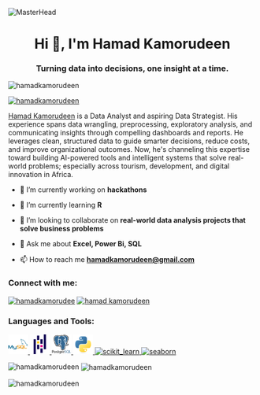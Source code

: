 ![MasterHead](https://images.pexels.com/photos/185576/pexels-photo-185576.jpeg)
<h1 align="center">Hi 👋, I'm Hamad Kamorudeen</h1>
<h3 align="center">Turning data into decisions, one insight at a time.</h3>

<p align="left"> <img src="https://komarev.com/ghpvc/?username=hamadkamorudeen&label=Profile%20views&color=0e75b6&style=flat" alt="hamadkamorudeen" /> </p>

<p align="left"> <a href="https://github.com/ryo-ma/github-profile-trophy"><img src="https://github-profile-trophy.vercel.app/?username=hamadkamorudeen" alt="hamadkamorudeen" /></a> </p>


[Hamad Kamorudeen](https://www.linkedin.com/in/hamadkamorudeen/) is a Data Analyst and aspiring Data Strategist. His experience spans data wrangling, preprocessing, exploratory analysis, and communicating insights through compelling dashboards and reports. He leverages clean, structured data to guide smarter decisions, reduce costs, and improve organizational outcomes. Now, he's channeling this expertise toward building AI-powered tools and intelligent systems that solve real-world problems; especially across tourism, development, and digital innovation in Africa.

- 🔭 I’m currently working on **hackathons**

- 🌱 I’m currently learning **R**

- 👯 I’m looking to collaborate on **real-world data analysis projects that solve business problems**

- 💬 Ask me about **Excel, Power Bi, SQL**

- 📫 How to reach me **hamadkamorudeen@gmail.com**

<h3 align="left">Connect with me:</h3>
<p align="left">
<a href="https://twitter.com/hamadkamorudee" target="blank"><img align="center" src="https://raw.githubusercontent.com/rahuldkjain/github-profile-readme-generator/master/src/images/icons/Social/twitter.svg" alt="hamadkamorudee" height="30" width="40" /></a>
<a href="https://linkedin.com/in/hamad kamorudeen" target="blank"><img align="center" src="https://raw.githubusercontent.com/rahuldkjain/github-profile-readme-generator/master/src/images/icons/Social/linked-in-alt.svg" alt="hamad kamorudeen" height="30" width="40" /></a>
</p>

<h3 align="left">Languages and Tools:</h3>
<p align="left"> <a href="https://www.mysql.com/" target="_blank" rel="noreferrer"> <img src="https://raw.githubusercontent.com/devicons/devicon/master/icons/mysql/mysql-original-wordmark.svg" alt="mysql" width="40" height="40"/> </a> <a href="https://pandas.pydata.org/" target="_blank" rel="noreferrer"> <img src="https://raw.githubusercontent.com/devicons/devicon/2ae2a900d2f041da66e950e4d48052658d850630/icons/pandas/pandas-original.svg" alt="pandas" width="40" height="40"/> </a> <a href="https://www.postgresql.org" target="_blank" rel="noreferrer"> <img src="https://raw.githubusercontent.com/devicons/devicon/master/icons/postgresql/postgresql-original-wordmark.svg" alt="postgresql" width="40" height="40"/> </a> <a href="https://www.python.org" target="_blank" rel="noreferrer"> <img src="https://raw.githubusercontent.com/devicons/devicon/master/icons/python/python-original.svg" alt="python" width="40" height="40"/> </a> <a href="https://scikit-learn.org/" target="_blank" rel="noreferrer"> <img src="https://upload.wikimedia.org/wikipedia/commons/0/05/Scikit_learn_logo_small.svg" alt="scikit_learn" width="40" height="40"/> </a> <a href="https://seaborn.pydata.org/" target="_blank" rel="noreferrer"> <img src="https://seaborn.pydata.org/_images/logo-mark-lightbg.svg" alt="seaborn" width="40" height="40"/> </a> </p>

<p><img align="left" src="https://github-readme-stats.vercel.app/api/top-langs?username=hamadkamorudeen&show_icons=true&locale=en&layout=compact" alt="hamadkamorudeen" /></p>

<p>&nbsp;<img align="center" src="https://github-readme-stats.vercel.app/api?username=hamadkamorudeen&show_icons=true&locale=en" alt="hamadkamorudeen" /></p>

<p><img align="center" src="https://github-readme-streak-stats.herokuapp.com/?user=hamadkamorudeen&" alt="hamadkamorudeen" /></p>

